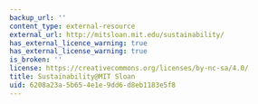 ```yaml
---
backup_url: ''
content_type: external-resource
external_url: http://mitsloan.mit.edu/sustainability/
has_external_licence_warning: true
has_external_license_warning: true
is_broken: ''
license: https://creativecommons.org/licenses/by-nc-sa/4.0/
title: Sustainability@MIT Sloan
uid: 6208a23a-5b65-4e1e-9dd6-d8eb1183e5f8
---
```

